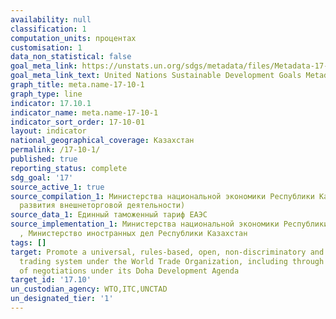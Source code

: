 ```yaml
---
availability: null
classification: 1
computation_units: процентах
customisation: 1
data_non_statistical: false
goal_meta_link: https://unstats.un.org/sdgs/metadata/files/Metadata-17-10-01.pdf
goal_meta_link_text: United Nations Sustainable Development Goals Metadata (pdf 468kB)
graph_title: meta.name-17-10-1
graph_type: line
indicator: 17.10.1
indicator_name: meta.name-17-10-1
indicator_sort_order: 17-10-01
layout: indicator
national_geographical_coverage: Казахстан
permalink: /17-10-1/
published: true
reporting_status: complete
sdg_goal: '17'
source_active_1: true
source_compilation_1: Министерства национальной экономики Республики Казахстан (Департамент
  развития внешнеторговой деятельности)
source_data_1: Единный таможенный тариф ЕАЭС
source_implementation_1: Министерства национальной экономики Республики Казахстан
  , Министерство иностранных дел Республики Казахстан
tags: []
target: Promote a universal, rules-based, open, non‑discriminatory and equitable multilateral
  trading system under the World Trade Organization, including through the conclusion
  of negotiations under its Doha Development Agenda
target_id: '17.10'
un_custodian_agency: WTO,ITC,UNCTAD
un_designated_tier: '1'
---
```

